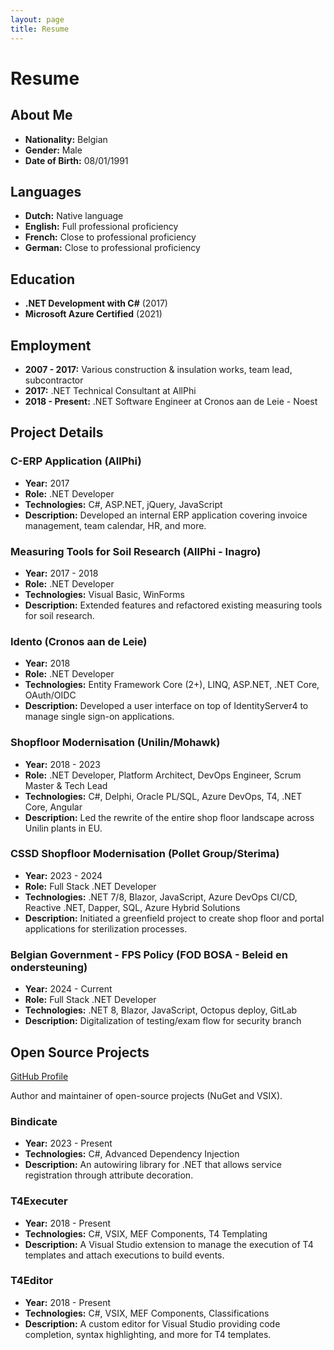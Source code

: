 ```yaml
---
layout: page
title: Resume
---
```


# Resume

## About Me

- **Nationality:** Belgian
- **Gender:** Male
- **Date of Birth:** 08/01/1991

## Languages

- **Dutch:** Native language
- **English:** Full professional proficiency
- **French:** Close to professional proficiency
- **German:** Close to professional proficiency

## Education

- **.NET Development with C#** (2017)
- **Microsoft Azure Certified** (2021)

## Employment

- **2007 - 2017:** Various construction & insulation works, team lead, subcontractor
- **2017:** .NET Technical Consultant at AllPhi
- **2018 - Present:** .NET Software Engineer at Cronos aan de Leie - Noest

## Project Details

### C-ERP Application (AllPhi)

- **Year:** 2017
- **Role:** .NET Developer
- **Technologies:** C#, ASP.NET, jQuery, JavaScript
- **Description:** Developed an internal ERP application covering invoice management, team calendar, HR, and more.

### Measuring Tools for Soil Research (AllPhi - Inagro)

- **Year:** 2017 - 2018
- **Role:** .NET Developer
- **Technologies:** Visual Basic, WinForms
- **Description:** Extended features and refactored existing measuring tools for soil research.

### Idento (Cronos aan de Leie)

- **Year:** 2018
- **Role:** .NET Developer
- **Technologies:** Entity Framework Core (2+), LINQ, ASP.NET, .NET Core, OAuth/OIDC
- **Description:** Developed a user interface on top of IdentityServer4 to manage single sign-on applications.

### Shopfloor Modernisation (Unilin/Mohawk)

- **Year:** 2018 - 2023
- **Role:** .NET Developer, Platform Architect, DevOps Engineer, Scrum Master & Tech Lead
- **Technologies:** C#, Delphi, Oracle PL/SQL, Azure DevOps, T4, .NET Core, Angular
- **Description:** Led the rewrite of the entire shop floor landscape across Unilin plants in EU.

### CSSD Shopfloor Modernisation (Pollet Group/Sterima)

- **Year:** 2023 - 2024
- **Role:** Full Stack .NET Developer
- **Technologies:** .NET 7/8, Blazor, JavaScript, Azure DevOps CI/CD, Reactive .NET, Dapper, SQL, Azure Hybrid Solutions
- **Description:** Initiated a greenfield project to create shop floor and portal applications for sterilization processes.

### Belgian Government - FPS Policy (FOD BOSA - Beleid en ondersteuning)

- **Year:** 2024 - Current
- **Role:** Full Stack .NET Developer
- **Technologies:** .NET 8, Blazor, JavaScript, Octopus deploy, GitLab
- **Description:** Digitalization of testing/exam flow for security branch 


## Open Source Projects

[GitHub Profile](https://www.github.com/Tim-Maes)

Author and maintainer of open-source projects (NuGet and VSIX).

### Bindicate

- **Year:** 2023 - Present
- **Technologies:** C#, Advanced Dependency Injection
- **Description:** An autowiring library for .NET that allows service registration through attribute decoration.

### T4Executer

- **Year:** 2018 - Present
- **Technologies:** C#, VSIX, MEF Components, T4 Templating
- **Description:** A Visual Studio extension to manage the execution of T4 templates and attach executions to build events.

### T4Editor

- **Year:** 2018 - Present
- **Technologies:** C#, VSIX, MEF Components, Classifications
- **Description:** A custom editor for Visual Studio providing code completion, syntax highlighting, and more for T4 templates.
